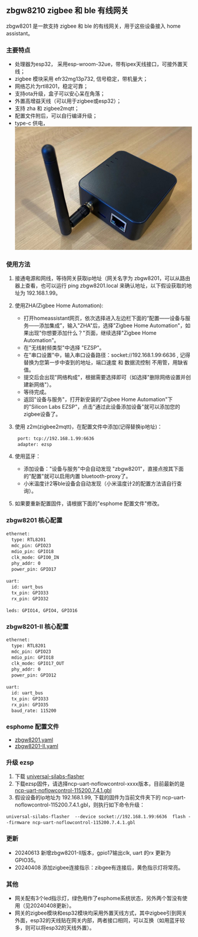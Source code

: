 ## zbgw8210 zigbee 和 ble 有线网关

zbgw8201 是一款支持 zigbee 和 ble 的有线网关，用于这些设备接入 home assistant。

### 主要特点

- 处理器为esp32， 采用esp-wroom-32ue，带有ipex天线接口，可接外置天线；
- zigbee 模块采用 efr32mg13p732, 信号稳定，带机量大；
- 网络芯片为rtl8201，稳定可靠；
- 支持ota升级，盒子可以安心呆在角落；
- 外置高增益天线（可以用于zigbee或esp32）；
- 支持 zha 和 zigbee2mqtt；
- 配置文件附后，可以自行编译升级；
- type-c 供电，![体积小巧](/res/zbgw8201.png "网关照片")

### 使用方法
1. 接通电源和网线，等待网关获取ip地址（网关名字为 zbgw8201，可以从路由器上查看，也可以运行 ping zbgw8201.local 来确认地址，以下假设获取的地址为 192.168.1.99。
2. 使用ZHA(Zigbee Home Automation):
    - 打开homeassistant网页，依次选择进入左边栏下面的“配置——设备与服务——添加集成”，输入"ZHA"后，选择"Zigbee Home Automation"，如果出现"你想要添加什么？"页面，继续选择"Zigbee Home Automation"。
    - 在"无线射频类型"中选择 "EZSP"。
    - 在"串口设置"中，输入串口设备路径：socket://192.168.1.99:6636 , 记得替换为您第一步中查到的地址，端口速度 和 数据流控制 不用管，用缺省值。
    - 提交后会出现"网络构成"，根据需要选择即可（如选择"删除网络设置并创建新网络"）。
    - 等待完成。
    - 返回"设备与服务"，打开新安装的"Zigbee Home Automation"下的"Silicon Labs EZSP"，点击"通过此设备添加设备"就可以添加您的zigbee设备了。
3. 使用 z2m(zigbee2mqtt)，在配置文件中添加(记得替换ip地址)：<br>


        port: tcp://192.168.1.99:6636
        adapter: ezsp


4. 使用蓝牙：
    - 添加设备："设备与服务"中会自动发现 "zbgw8201"，直接点按其下面的"配置"就可以启用内置 bluetooth-proxy了。
    - 小米温度计2等ble设备会自动发现（小米温度计2的配置方法请自行查询）。
5. 如果要重新配置固件，请根据下面的"esphome 配置文件"修改。

### zbgw8201 核心配置
```
ethernet:
  type: RTL8201
  mdc_pin: GPIO23
  mdio_pin: GPIO18
  clk_mode: GPIO0_IN
  phy_addr: 0
  power_pin: GPIO17

uart:
  id: uart_bus
  tx_pin: GPIO33
  rx_pin: GPIO32

leds: GPIO14, GPIO4, GPIO16
```

### zbgw8201-II 核心配置
```
ethernet:
  type: RTL8201
  mdc_pin: GPIO23
  mdio_pin: GPIO18
  clk_mode: GPIO17_OUT
  phy_addr: 0
  power_pin: GPIO12

uart:
  id: uart_bus
  tx_pin: GPIO33
  rx_pin: GPIO35
  baud_rate: 115200
````

### esphome 配置文件
- [zbgw8201.yaml](zbgw8201.yaml)
- [zbgw8201-II.yaml](zbgw8201-II.yaml)

### 升级 ezsp 
1. 下载 [universal-silabs-flasher](https://github.com/NabuCasa/universal-silabs-flasher)
2. 下载ezsp固件，请选择ncp-uart-noflowcontrol-xxxx版本，目前最新的是 [ncp-uart-noflowcontrol-115200.7.4.1.gbl](https://github.com/dongbh/zigbee/tree/main/efr32mg13p732usb2zigbee)
3. 假设设备的ip地址为 192.168.1.99, 下载的固件为当前文件夹下的 ncp-uart-noflowcontrol-115200.7.4.1.gbl，则执行如下命令升级：
```
universal-silabs-flasher  --device socket://192.168.1.99:6636  flash --firmware ncp-uart-noflowcontrol-115200.7.4.1.gbl
```

### 更新
- 20240613 新增zbgw8201-II版本，gpio17输出clk, uart 的rx 更新为 GPIO35。
- 20240408 添加zigbee连接指示：zibgee有连接后，黄色指示灯将常亮。

### 其他
- 网关配有3个led指示灯，绿色用作了esphome系统状态，另外两个暂没有使用（见20240408更新）。
- 网关的zigbee模块和esp32模块均采用外置天线方式，其中zigbee引到网关外面，esp32的天线贴在网关内部，两者接口相同，可以互换（如用蓝牙较多，则可以将esp32的天线外置）。
